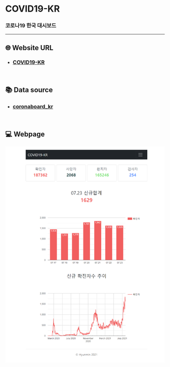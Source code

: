 # COVID19-KR

### 코로나19 한국 대시보드

---

## :globe_with_meridians: Website URL

* ### [COVID19-KR](http://hyunmin.pythonanywhere.com/covid19/kr/)

<br>

## :books: Data source

* ### [coronaboard_kr](https://github.com/jooeungen/coronaboard_kr)

<br>

## :computer: Webpage

<img src="https://github.com/hyunmin0317/COVID19-KR/blob/main/github/webpage.png?raw=true" alt="icon" />
